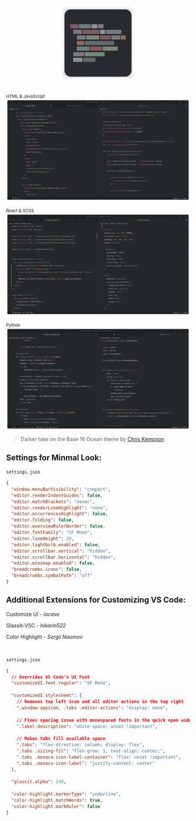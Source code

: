 <div style="display: flex; align-items: center; justify-content: center; flex-direction: column;">

<div style="pointer-events: none">

![Icon Full Resolution](icon-full.png)

</div>

</div>

<small> HTML & JavaScript</small>
![HTML and JavaScript](imgs/html_js.png)
<br />

<small> React & SCSS</small>
![React and SCSS](imgs/react_scss.png)
<br />

<small> Python</small>
![Python](imgs/python.png)

> Darker take on the Base 16 Ocean theme by [Chris Kempson](https://github.com/chriskempson)

## Settings for Minmal Look:

`settings.json`

```json
{
  "window.menuBarVisibility": "compact",
  "editor.renderIndentGuides": false,
  "editor.matchBrackets": "never",
  "editor.renderLineHighlight": "none",
  "editor.occurrencesHighlight": false,
  "editor.folding": false,
  "editor.overviewRulerBorder": false,
  "editor.fontFamily": "SF Mono",
  "editor.lineHeight": 28,
  "editor.lightbulb.enabled": false,
  "editor.scrollbar.vertical": "hidden",
  "editor.scrollbar.horizontal": "hidden",
  "editor.minimap.enabled": false,
  "breadcrumbs.icons": false,
  "breadcrumbs.symbolPath": "off"
}
```

## Additional Extensions for Customizing VS Code:

Customize UI - _iocave_

GlassIt-VSC - _hikarin522_

Color Highlight - _Sergii Naumov_

<br />

`settings.json`

```json
{
  // Overrides VS Code's UI Font
  "customizeUI.font.regular": "SF Mono",

  "customizeUI.stylesheet": {
    // Removes top left icon and all editor actions in the top right
    ".window-appicon, .tabs .editor-actions": "display: none",

    // Fixes spacing issue with monospaced fonts in the quick open widget
    ".label-description": "white-space: unset !important",

    // Makes tabs fill available space
    ".tabs": "flex-direction: column; display: flex",
    ".tabs .sizing-fit": "flex-grow: 1; text-align: center;",
    ".tabs .monaco-icon-label-container": "flex: unset !important",
    ".tabs .monaco-icon-label": "justify-content: center"
  },

  "glassit.alpha": 240,

  "color-highlight.markerType": "underline",
  "color-highlight.matchWords": true,
  "color-highlight.markRuler": false
}
```
